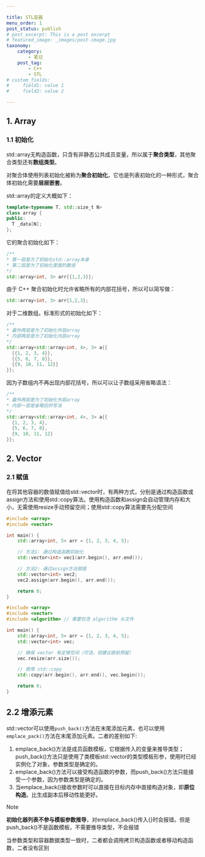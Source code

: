 ```yaml
---

title: STL容器
menu_order: 1
post_status: publish
# post_excerpt: This is a post excerpt
# featured_image: _images/post-image.jpg
taxonomy:
    category:
        - 笔记
    post_tag:
        - C++
        - STL
# custom_fields:
#     field1: value 1
#     field2: value 2

---
```


## 1. Array

### 1.1 初始化

std::array无构造函数，只含有非静态公共成员变量，所以属于**聚合类型**，其他聚合类型还有**数组类型**。

对聚合体使用列表初始化被称为**聚合初始化**，它也是列表初始化的一种形式，聚合体初始化需要**层层嵌套**。

std::array的定义大概如下：

```cpp
template<typename T, std::size_t N>
class array {
public:
  T _data[N];
};
```

它的聚合初始化如下：

```cpp
/**
* 第一层是为了初始化std::array本身
* 第二层是为了初始化里面的数组
*/
std::array<int, 3> arr{{1,2,3}};
```

由于 C++ 聚合初始化时允许省略所有的内部花括号，所以可以简写做：

```cpp
std::array<int, 3> arr{1,2,3};
```

对于二维数组。标准形式的初始化如下：

```cpp
/**
* 最外两层是为了初始化外层array
* 内部两层是为了初始化内层array
*/
std::array<std::array<int, 4>, 3> a{{
  {{1, 2, 3, 4}},
  {{5, 6, 7, 8}},
  {{9, 10, 11, 12}}
}};
```

因为子数组内不再出现内部花括号，所以可以让子数组采用省略语法：

```cpp
/**
* 最外两层是为了初始化外层array
* 内部一层是省略后的写法
*/
std::array<std::array<int, 4>, 3> a{{
  {1, 2, 3, 4},
  {5, 6, 7, 8},
  {9, 10, 11, 12}
}};
```

## 2. Vector

### 2.1 赋值

在将其他容器的数值赋值给std::vector时，有两种方式，分别是通过构造函数或assign方法和使用std::copy算法。使用构造函数和assign会自动管理内存和大小，无需使用resize手动预留空间；使用std::copy算法需要先分配空间

```cpp
#include <array>
#include <vector>

int main() {
    std::array<int, 5> arr = {1, 2, 3, 4, 5};

    // 方法1: 通过构造函数初始化
    std::vector<int> vec1(arr.begin(), arr.end());

    // 方法2: 通过assign方法赋值
    std::vector<int> vec2;
    vec2.assign(arr.begin(), arr.end());

    return 0;
}
```

```cpp
#include <array>
#include <vector>
#include <algorithm> // 需要包含 algorithm 头文件

int main() {
    std::array<int, 5> arr = {1, 2, 3, 4, 5};
    std::vector<int> vec;

    // 确保 vector 有足够空间（可选，但建议提前预留）
    vec.resize(arr.size());

    // 使用 std::copy
    std::copy(arr.begin(), arr.end(), vec.begin());

    return 0;
}
```

## 2.2 增添元素

std::vector可以使用`push_back()`方法在末尾添加元素，也可以使用`emplace_pack()`方法在末尾添加元素。二者的差别如下:

1. emplace_back()方法是成员函数模板，它根据传入的变量来推导类型；push_back()方法只是使用了类模板std::vector的类型模板形参，使用时已经实例化了对象，参数类型是确定的。
2. emplace_back()方法可以接受构造函数的参数，而push_back()方法只能接受一个参数，因为参数类型是确定的。
3. 当emplace_back()接收参数时可以直接在目标内存中直接构造对象，即**原位构造**。比生成副本后移动性能更好。

> [!NOTE]
> **初始化器列表不参与模板参数推导**，对emplace_back()传入{}时会报错。但是push_back()不是函数模板，不需要推导类型，不会报错
>
> 当参数类型和容器数据类型一致时，二者都会调用拷贝构造函数或者移动构造函数，二者没有区别
